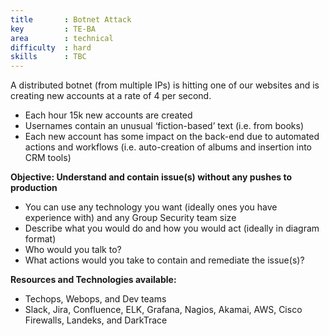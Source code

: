 ```yaml
---
title       : Botnet Attack
key         : TE-BA
area        : technical
difficulty  : hard
skills      : TBC
---
```


A distributed botnet (from multiple IPs) is hitting one of our websites and is creating new accounts at a rate of 4 per second.

- Each hour 15k new accounts are created
- Usernames contain an unusual ‘fiction-based’ text (i.e. from books)
- Each new account has some impact on the back-end due to automated actions and workflows (i.e. auto-creation of albums and insertion into CRM tools)

**Objective: Understand and contain issue(s) without any pushes to production**

* You can use any technology you want (ideally ones you have experience with) and any Group Security team size
* Describe what you would do and how you would act (ideally in diagram format)
* Who would you talk to?
* What actions would you take to contain and remediate the issue(s)?

**Resources and Technologies available:**

* Techops, Webops, and Dev teams
* Slack, Jira, Confluence, ELK, Grafana, Nagios, Akamai, AWS, Cisco Firewalls, Landeks, and DarkTrace



